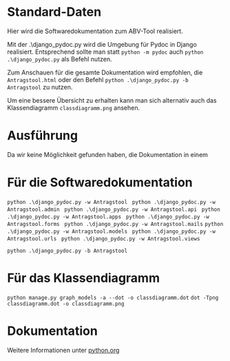 # Standard-Daten


Hier wird die Softwaredokumentation zum ABV-Tool realisiert.

Mit der .\django_pydoc.py wird die Umgebung für Pydoc in Django realisiert. Entsprechend sollte man statt `python -m pydoc` auch `python .\django_pydoc.py` als Befehl nutzen.

Zum Anschauen für die gesamte Dokumentation wird empfohlen, die `Antragstool.html` oder den Befehl `python .\django_pydoc.py -b Antragstool` zu nutzen.

Um eine bessere Übersicht zu erhalten kann man sich alternativ auch das Klassendiagramm `classdiagramm.png` ansehen.

# Ausführung

Da wir keine Möglichkeit gefunden haben, die Dokumentation in einem 

# Für die Softwaredokumentation #

`python .\django_pydoc.py -w Antragstool `
`python .\django_pydoc.py -w Antragstool.admin `
`python .\django_pydoc.py -w Antragstool.api `
`python .\django_pydoc.py -w Antragstool.apps `
`python .\django_pydoc.py -w Antragstool.forms `
`python .\django_pydoc.py -w Antragstool.mails`
`python .\django_pydoc.py -w Antragstool.models `
`python .\django_pydoc.py -w Antragstool.urls `
`python .\django_pydoc.py -w Antragstool.views `

`python .\django_pydoc.py -b Antragstool `

# Für das Klassendiagramm #

`python manage.py graph_models -a --dot -o classdiagramm.dot`
`dot -Tpng classdiagramm.dot -o classdiagramm.png`

# Dokumentation

Weitere Informationen unter [python.org](https://docs.python.org/3/library/pydoc.html)